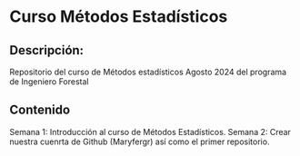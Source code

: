 # Curso Métodos Estadísticos
## Descripción:
Repositorio del curso de Métodos estadísticos Agosto 2024 del programa de Ingeniero Forestal


## Contenido

Semana 1: Introducción al curso de Métodos Estadísticos.
Semana 2: Crear nuestra cuenrta de Github (Maryfergr) así como el primer repositorio.
